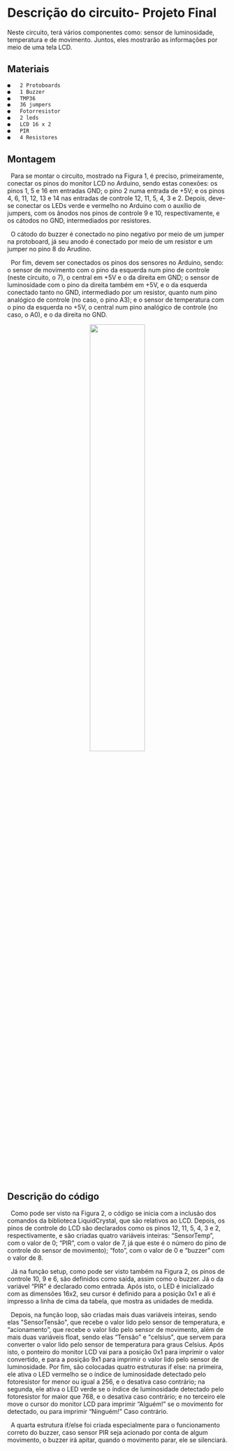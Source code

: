 # Descrição do circuito- Projeto Final
Neste circuito, terá vários componentes como: sensor de luminosidade, temperatura e de movimento. Juntos, eles mostrarão as informações por meio de uma tela LCD.

## Materiais
```sh
●	2 Protoboards
●	1 Buzzer
●	TMP36
●	36 jumpers
●	Fotorresistor
●	2 leds
●	LCD 16 x 2
●	PIR
●	4 Resistores

```
## Montagem
<p>&nbsp Para se montar o circuito, mostrado na Figura 1, é preciso, primeiramente, conectar os pinos do monitor LCD no Arduino, sendo estas conexões: os pinos 1, 5 e 16 em entradas GND; o pino 2 numa entrada de +5V; e os pinos 4, 6, 11, 12, 13 e 14 nas entradas de controle 12, 11, 5, 4, 3 e 2.
Depois, deve-se conectar os LEDs verde e vermelho no Arduino com o auxílio de jumpers, com os ânodos nos pinos de controle 9 e 10, respectivamente, e os cátodos no GND, intermediados por resistores.
<p>&nbsp O cátodo do buzzer é conectado no pino negativo por meio de um jumper na protoboard, já seu anodo é conectado por meio de um resistor e um jumper no pino 8 do Arudíno.
<p>&nbsp Por fim, devem ser conectados os pinos dos sensores no Arduino, sendo: o sensor de movimento com o pino da esquerda num pino de controle (neste circuito, o 7), o central em +5V e o da direita em GND; o sensor de luminosidade com o pino da direita também em +5V, e o da esquerda conectado tanto no GND, intermediado por um resistor, quanto num pino analógico de controle (no caso, o pino A3); e o sensor de temperatura com o pino da esquerda no +5V, o central num pino analógico de controle (no caso, o A0), e o da direita no GND.

<div align="center">

<img src="https://user-images.githubusercontent.com/72284498/199751275-d61ac5d4-e86f-40b4-a7fe-5ab95386ab13.png" width=50%>
</div>

## Descrição do código

<p>&nbsp Como pode ser visto na Figura 2, o código se inicia com a inclusão dos comandos da biblioteca LiquidCrystal, que são relativos ao LCD. Depois, os pinos de controle do LCD são declarados como os pinos 12, 11, 5, 4, 3 e 2, respectivamente, e são criadas quatro variáveis inteiras: “SensorTemp”, com o valor de 0; “PIR”, com o valor de 7, já que este é o número do pino de controle do sensor de movimento); “foto”, com o valor de 0 e “buzzer” com o valor de 8.
<p>&nbsp Já na função setup, como pode ser visto também na Figura 2, os pinos de controle 10, 9 e 6, são definidos como saída, assim como o buzzer. Já o da variável “PIR” é declarado como entrada. Após isto, o LED é inicializado com as dimensões 16x2, seu cursor é definido para a posição 0x1 e ali é impresso a linha de cima da tabela, que mostra as unidades de medida. 
<p>&nbsp Depois, na função loop, são criadas mais duas variáveis inteiras, sendo elas "SensorTensão", que recebe o valor lido pelo sensor de temperatura, e “acionamento”, que recebe o valor lido pelo sensor de movimento, além de mais duas variáveis float, sendo elas “Tensão” e "celsius", que servem para converter o valor lido pelo sensor de temperatura para graus Celsius. Após isto, o ponteiro do monitor LCD vai para a posição 0x1 para imprimir o valor convertido, e para a posição 9x1 para imprimir o valor lido pelo sensor de luminosidade. Por fim, são colocadas quatro estruturas if else: na primeira, ele ativa o LED vermelho se o índice de luminosidade detectado pelo fotoresistor for menor ou igual a 256, e o desativa caso contrário; na segunda, ele ativa o LED verde se o índice de luminosidade detectado pelo fotoresistor for maior que 768, e o desativa caso contrário; e no terceiro ele move o cursor do monitor LCD para imprimir “Alguém!” se o movimento for detectado, ou para imprimir “Ninguém!” Caso contrário.
<p>&nbsp A quarta estrutura if/else foi criada especialmente para o funcionamento correto do buzzer, caso sensor PIR seja acionado por conta de algum movimento, o buzzer irá apitar, quando o movimento parar, ele se silenciará. 
